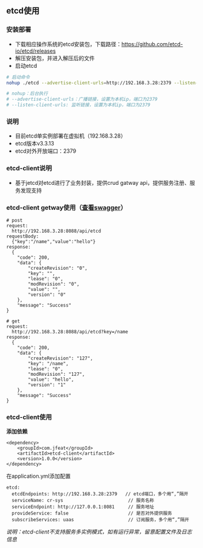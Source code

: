 ## etcd使用
### 安装部署
* 下载相应操作系统的etcd安装包，下载路径：https://github.com/etcd-io/etcd/releases
* 解压安装包，并进入解压后的文件
* 启动etcd
```sh
# 启动命令
nohup ./etcd --advertise-client-urls=http://192.168.3.28:2379 --listen-client-urls=http://192.168.3.28:2379 &

# nohup：后台执行
# --advertise-client-urls：广播链接，设置为本机ip，端口为2379
# --listen-client-urls: 监听链接，设置为本机ip，端口为2379
```

### 说明
* 目前etcd单实例部署在虚拟机（192.168.3.28）
* etcd版本v3.3.13
* etcd对外开放端口：2379

### etcd-client说明
* 基于jetcd对etcd进行了业务封装，提供crud gatway api，提供服务注册、服务发现支持

### etcd-client getway使用（[查看swagger](http://192.168.3.28:8088/swagger-ui.html#/etcd-endpoint)）
```
# post
request:
  http://192.168.3.28:8088/api/etcd
requestBody:
  {"key":"/name","value":"hello"}
response:
  {
    "code": 200,
    "data": {
        "createRevision": "0",
        "key": "",
        "lease": "0",
        "modRevision": "0",
        "value": "",
        "version": "0"
    },
    "message": "Success"
}

# get
request:
  http://192.168.3.28:8088/api/etcd?key=/name
response:
  {
    "code": 200,
    "data": {
        "createRevision": "127",
        "key": "/name",
        "lease": "0",
        "modRevision": "127",
        "value": "hello",
        "version": "1"
    },
    "message": "Success"
}
```

### etcd-client使用 
**添加依赖**
```
<dependency>
    <groupId>com.jfeat</groupId>
    <artifactId>etcd-client</artifactId>
    <version>1.0.0</version>
</dependency>
```

在application.yml添加配置
```
etcd:
  etcdEndpoints: http://192.168.3.28:2379   // etcd端口，多个用“,”隔开
  serviceName: cr-sys                        // 服务名称
  serviceEndpoint: http://127.0.0.1:8081     // 服务地址
  provideService: false                      // 是否对外提供服务
  subscribeServices: uaas                    // 订阅服务，多个用“,”隔开
```
*说明：etcd-client不支持服务多实例模式，如有运行异常，留意配置文件及日志信息*
